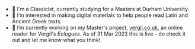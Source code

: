 - 👋 I'm a Classicist, currently studying for a Masters at Durham University.
- 👀 I’m interested in making digital materials to help people read Latin and Ancient Greek texts.
- 🌱 I’m currently working on my Master's project, <a href="https://www.vergil.co.uk">vergil.co.uk</a>, an online reader for Vergil's <i>Eclogues</i>. As of 31 Mar 2023 this is live - do check it out and let me know what you think!
